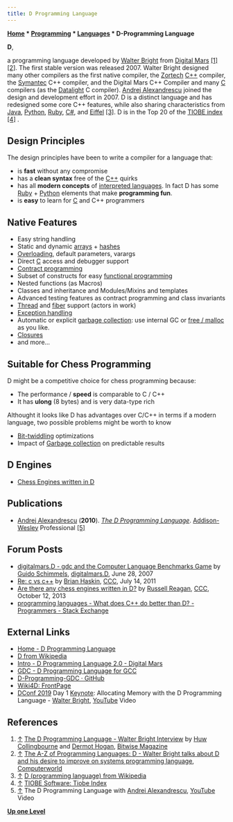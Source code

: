 ```yaml
---
title: D Programming Language
---
```

**[Home](Home "Home") * [Programming](Programming "Programming") * [Languages](Languages "Languages") * D-Programming Language**

**D**,

a programming language developed by [Walter Bright](https://en.wikipedia.org/wiki/Walter_Bright) from [Digital Mars](https://en.wikipedia.org/wiki/Digital_Mars) <a id="cite-note-1" href="#cite-ref-1">[1]</a>
<a id="cite-note-2" href="#cite-ref-2">[2]</a>.
The first stable version was released 2007. Walter Bright designed many other compilers as the first native compiler, the [Zortech](https://en.wikipedia.org/wiki/Zortech) [C++](Cpp "Cpp") compiler, the [Symantec](https://en.wikipedia.org/wiki/Symantec) C++ compiler, and the Digital Mars C++ Compiler and many [C](C "C") compilers (as the [Datalight](https://en.wikipedia.org/wiki/Datalight) C compiler).
[Andrej Alexandrescu](https://en.wikipedia.org/wiki/Andrei_Alexandrescu) joined the design and development effort in 2007. D is a distinct language and has redesigned some core C++ features, while also sharing characteristics from [Java](Java "Java"), [Python](Python "Python"), [Ruby](index.php?title=Ruby&action=edit&redlink=1 "Ruby (page does not exist)"), [C#](C_sharp "C sharp"), and [Eiffel](<https://en.wikipedia.org/wiki/Eiffel_(programming_language)>) <a id="cite-note-3" href="#cite-ref-3">[3]</a>.
D is in the Top 20 of the [TIOBE index](https://en.wikipedia.org/wiki/TIOBE_index) <a id="cite-note-4" href="#cite-ref-4">[4]</a> .

## Design Principles

The design principles have been to write a compiler for a language that:

- is **fast** without any compromise
- has a **clean syntax** free of the [C++](Cpp "Cpp") quirks
- has all **modern concepts** of [interpreted languages](https://en.wikipedia.org/wiki/Interpreted_language). In fact D has some [Ruby](index.php?title=Ruby&action=edit&redlink=1 "Ruby (page does not exist)") + [Python](Python "Python") elements that make **programming fun**.
- is **easy** to learn for [C](C "C") and C++ programmers

## Native Features

- Easy string handling
- Static and dynamic [arrays](Array "Array") + [hashes](Hash_Table "Hash Table")
- [Overloading](https://en.wikipedia.org/wiki/Function_overloading), default parameters, varargs
- Direct [C](C "C") access and debugger support
- [Contract programming](https://en.wikipedia.org/wiki/Design_by_contract)
- Subset of constructs for easy [functional programming](https://en.wikipedia.org/wiki/Functional_programming)
- Nested functions (as Macros)
- Classes and inheritance and Modules/Mixins and templates
- Advanced testing features as contract programming and class invariants
- [Thread](Thread "Thread") and [fiber](https://en.wikipedia.org/wiki/Fiber_%28computer_science%29) support (actors in work)
- [Exception handling](https://en.wikipedia.org/wiki/Exception_handling)
- Automatic or explicit [garbage collection](https://en.wikipedia.org/wiki/Garbage_collection_%28computer_science%29): use internal GC or [free / malloc](https://en.wikipedia.org/wiki/Malloc) as you like.
- [Closures](https://en.wikipedia.org/wiki/Closure_%28computer_science%29)
- and more...

## Suitable for Chess Programming

D might be a competitive choice for chess programming because:

- The performance / **speed** is comparable to C / C++
- It has **ulong** (8 bytes) and is very data-type rich

Althought it looks like D has advantages over C/C++ in terms if a modern language, two possible problems might be worth to know

- [Bit-twiddling](Bit-Twiddling "Bit-Twiddling") optimizations
- Impact of [Garbage collection](<https://en.wikipedia.org/wiki/Garbage_collection_(computer_science)>) on predictable results

## D Engines

- [Chess Engines written in D](Category:D-Proglanguage "Category:D-Proglanguage")

## Publications

- [Andrej Alexandrescu](https://en.wikipedia.org/wiki/Andrei_Alexandrescu) (**2010**). *[The D Programming Language](https://www.oreilly.com/library/view/the-d-programming/9780321659538/)*. [Addison-Wesley](https://en.wikipedia.org/wiki/Addison-Wesley) Professional <a id="cite-note-5" href="#cite-ref-5">[5]</a>

## Forum Posts

- [digitalmars.D - gdc and the Computer Language Benchmarks Game](http://www.digitalmars.com/d/archives/digitalmars/D/gdc_and_the_Computer_Language_Benchmarks_Game_55053.html#N55053) by [Guido Schimmels](Guido_Schimmels "Guido Schimmels"), [digitalmars.D](http://dlang.org/index.html), June 28, 2007
- [Re: c vs c++](http://talkchess.com/forum/viewtopic.php?topic_view=threads&p=414767&t=39683) by [Brian Haskin](index.php?title=Brian_Haskin&action=edit&redlink=1 "Brian Haskin (page does not exist)"), [CCC](CCC "CCC"), July 14, 2011
- [Are there any chess engines written in D?](http://www.talkchess.com/forum3/viewtopic.php?f=7&t=49675) by [Russell Reagan](Russell_Reagan "Russell Reagan"), [CCC](CCC "CCC"), October 12, 2013
- [programming languages - What does C++ do better than D? - Programmers - Stack Exchange](http://programmers.stackexchange.com/questions/97207/what-does-c-do-better-than-d)

## External Links

- [Home - D Programming Language](https://dlang.org/)
- [D from Wikipedia](https://en.wikipedia.org/wiki/D_programming_language)
- [Intro - D Programming Language 2.0 - Digital Mars](https://digitalmars.com/d/2.0/index.html)
- [GDC - D Programming Language for GCC](https://gdcproject.org/)
- [D-Programming-GDC · GitHub](https://github.com/D-Programming-GDC)
- [Wiki4D: FrontPage](http://www.prowiki.org/wiki4d/wiki.cgi)
- [DConf 2019](https://dconf.org/2019/index.html) Day 1 [Keynote](https://dconf.org/2019/talks/bright.html): Allocating Memory with the D Programming Language - [Walter Bright](https://en.wikipedia.org/wiki/Walter_Bright), [YouTube](https://en.wikipedia.org/wiki/YouTube) Video

## References

1. <a id="cite-ref-1" href="#cite-note-1">↑</a> [The D Programming Language - Walter Bright Interview](http://bitwisemag.co.uk/copy/programming/d/interview/d_programming_language.html) by [Huw Collingbourne](http://bitwisemag.co.uk/copy/bios/bio_huw_collingbourne.html) and [Dermot Hogan](http://bitwisemag.co.uk/copy/bios/bio_dermot_hogan.html), [Bitwise Magazine](http://www.bitwisemag.com/index.html)
1. <a id="cite-ref-2" href="#cite-note-2">↑</a> [The A-Z of Programming Languages: D - Walter Bright talks about D and his desire to improve on systems programming language](https://www.computerworld.com/article/3475025/the-a-z-of-programming-languages-d.html), [Computerworld](Computerworld "Computerworld")
1. <a id="cite-ref-3" href="#cite-note-3">↑</a> [D (programming language) from Wikipedia](<https://en.wikipedia.org/wiki/D_(programming_language)>)
1. <a id="cite-ref-4" href="#cite-note-4">↑</a> [TIOBE Software: Tiobe Index](https://www.tiobe.com/tiobe-index//)
1. <a id="cite-ref-5" href="#cite-note-5">↑</a> The D Programming Language with [Andrei Alexandrescu](https://erdani.com/), [YouTube](https://en.wikipedia.org/wiki/YouTube) Video

**[Up one Level](Languages "Languages")**

